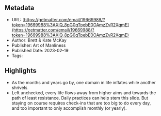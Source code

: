 ## Metadata
* URL: [https://getmatter.com/email/19669988/?token=19669988%3AXiQ_8pG0qTpebE0OAmzZvR2XqmE](https://getmatter.com/email/19669988/?token=19669988%3AXiQ_8pG0qTpebE0OAmzZvR2XqmE)
* Author: Brett &#38; Kate McKay
* Publisher: Art of Manliness
* Published Date: 2023-02-19
* Tags: 

## Highlights
* As the months and years go by, one domain in life inflates while another shrivels.
* Left unchecked, every life flows away from higher aims and towards the path of least resistance. Daily practices can help stem this slide. But staying on course requires check-ins that are too big to do every day, and too important to only accomplish monthly (or yearly).
